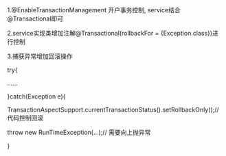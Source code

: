 1.@EnableTransactionManagement 开户事务控制, service结合@Transactional即可

2.service实现类增加注解@Transactional(rollbackFor = {Exception.class})进行控制

3.捕获异常增加回滚操作

try{
  
  ......
  
}catch(Exception e){

  TransactionAspectSupport.currentTransactionStatus().setRollbackOnly();//代码控制回滚

  throw new RunTimeException(...);// 需要向上抛异常

} 
